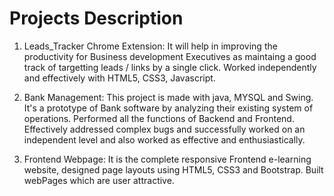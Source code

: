 # Projects Description
1. Leads_Tracker Chrome Extension: It will help in improving the productivity for Business development Executives as maintaing a good track of targetting leads / links by a single click. Worked independently and effectively with HTML5, CSS3, Javascript.

2. Bank Management: This project is made with java, MYSQL and Swing. It's a prototype of Bank software by analyzing their existing system of operations. Performed all the functions of Backend and Frontend. Effectively addressed complex bugs and successfully worked on an independent level and also worked as effective and enthusiastically.

3. Frontend Webpage: It is the complete responsive Frontend e-learning website, designed page layouts using HTML5, CSS3 and Bootstrap. Built webPages which are user attractive.
